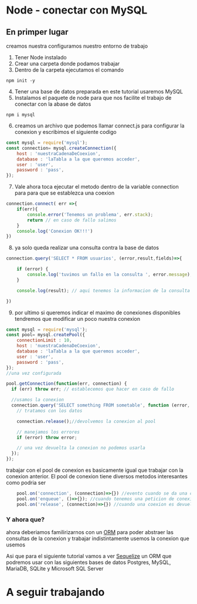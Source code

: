 # Node - conectar con MySQL

## En primper lugar

creamos nuestra configuramos nuestro entorno de trabajo

1. Tener Node instalado
2. Crear una carpeta donde podamos trabajar
3. Dentro de la carpeta ejecutamos el comando
```CLI
npm init -y
```
4. Tener una base de datos preparada en este tutorial usaremos MySQL
5. Instalamos el paquete de node para que nos facilite el trabajo de conectar con la abase de datos

```
npm i mysql
```
6. creamos un archivo que podemos llamar connect.js para configurar la conexion y escribimos el siguiente codigo
```javascript
const mysql = require('mysql');
const connection= mysql.createConnection({
    host : 'nuestraCadenaDeCoexion',
    database : 'laTabla a la que queremos acceder',
    user : 'user',
    password : 'pass',
});
```
7. Vale ahora toca ejecutar el metodo dentro de la variable connection para para que se establezca una coexion
```javascript
connection.connect( err =>{
    if(err){
        console.error('Tenemos un problema', err.stack);
        return // en caso de fallo salimos
    }
    console.log('Conexion OK!!!')
})
```

8. ya solo queda realizar una consulta contra la base de datos
```javascript
connection.query('SELECT * FROM usuarios', (error,result,fields)=>{

    if (error) {
        console.log('tuvimos un fallo en la consulta ', error.message);
    }

    console.log(result); // aqui tenemos la informacion de la consulta

})
```

9. por ultimo si queremos indicar el maximo de conexiones disponibles tendremos que modificar un poco nuestra conexion

```javascript
const mysql = require('mysql');
const pool= mysql.createPool({
    connectionLimit : 10,
    host : 'nuestraCadenaDeCoexion',
    database : 'laTabla a la que queremos acceder',
    user : 'user',
    password : 'pass',
});
//una vez configurada

pool.getConnection(function(err, connection) {
  if (err) throw err; // establecemos que hacer en caso de fallo

  //usamos la conexion
  connection.query('SELECT something FROM sometable', function (error, results, fields) {
    // tratamos con los datos

    connection.release();//devolvemos la conexion al pool

    // manejamos los errores
    if (error) throw error;

    // una vez devuelta la conexion no podemos usarla
  });
});
```
trabajar con el pool de conexion es basicamente igual que trabajar con la conexion anterior. El pool de conexion tiene diversos metodos interesantes como podria ser
```javascript
    pool.on('connection', (connection)=>{}) //evento cuando se da una conexion
    pool.on('enqueue', ()=>{}); //cuando tenemos una peticion de conexion y se queda en la cola 
    pool.on('release', (connection)=>{}) //cuando una coexion es devuelta al pool

```

### Y ahora que?
ahora deberiamos familirizarnos con un [ORM](https://codigofacilito.com/articulos/orm-explicacion) para poder abstraer las consultas de la conexion y trabajar indistintamente usemos la conexion que usemos

Asi que para el siguiente tutorial vamos a ver [Sequelize](https://sequelize.org/master/) un ORM que podremos usar con las siguientes bases de datos Postgres, MySQL, MariaDB, SQLite y Microsoft SQL Server

# A seguir trabajando